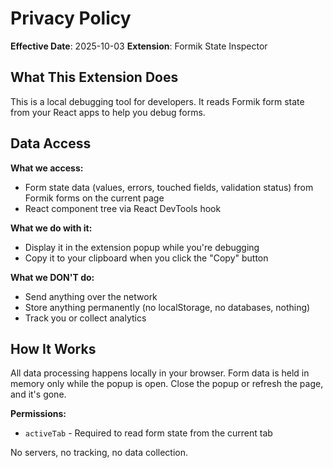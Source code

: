 # Privacy Policy

**Effective Date**: 2025-10-03
**Extension**: Formik State Inspector

## What This Extension Does

This is a local debugging tool for developers. It reads Formik form state from your React apps to help you debug forms.

## Data Access

**What we access:**
- Form state data (values, errors, touched fields, validation status) from Formik forms on the current page
- React component tree via React DevTools hook

**What we do with it:**
- Display it in the extension popup while you're debugging
- Copy it to your clipboard when you click the "Copy" button

**What we DON'T do:**
- Send anything over the network
- Store anything permanently (no localStorage, no databases, nothing)
- Track you or collect analytics

## How It Works

All data processing happens locally in your browser. Form data is held in memory only while the popup is open. Close the popup or refresh the page, and it's gone.

**Permissions:**
- `activeTab` - Required to read form state from the current tab

No servers, no tracking, no data collection.
